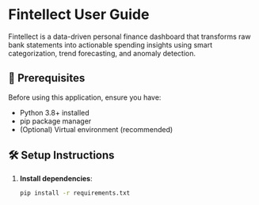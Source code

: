 # Fintellect User Guide
Fintellect is a data-driven personal finance dashboard that transforms raw bank statements into actionable spending insights using smart categorization, trend forecasting, and anomaly detection.

## 📌 Prerequisites

Before using this application, ensure you have:
- Python 3.8+ installed
- pip package manager
- (Optional) Virtual environment (recommended)

## 🛠️ Setup Instructions

1. **Install dependencies**:
   ```bash
   pip install -r requirements.txt

   
